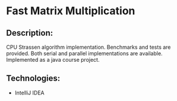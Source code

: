 Fast Matrix Multiplication
==============

Description:
-----
CPU Strassen algorithm implementation. Benchmarks and tests are provided. Both serial and parallel implementations are available. Implemented as a java course project.

Technologies:
-----
 - IntelliJ IDEA
